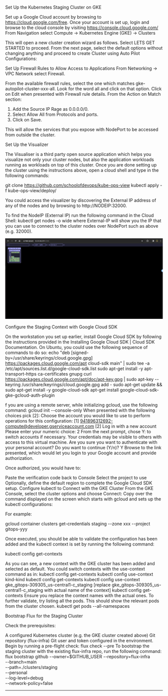 Set Up the Kubernetes Staging Cluster on GKE

Set up a Google Cloud account by browsing to https://cloud.google.com/free.
Once your account is set up, login and browse to the cloud console by visiting
https://console.cloud.google.com/
From Navigation select Compute → Kubernetes Engine (GKE) → Clusters

This will open a new cluster creation wizard as follows. Select LETS GET STARTED to proceed.
From the next page, select the default options without changing anything and proceed to create
Cluster using Auto Pilot Configurations:


Set Up Firewall Rules to Allow Access to Applications
From Networking → VPC Network select Firewall.

From the available firewall rules, select the one which matches gke-autopilot-cluster-xxx-all.
Look for the word all and click on that option.
Click on Edit when presented with Firewall rule details.
From the Action on Match section:
1. Add the Source IP Rage as 0.0.0.0/0.
2. Select Allow All from Protocols and ports.
3. Click on Save.

This will allow the services that you expose with NodePort to be accessed from outside the
cluster.

Set Up the Visualizer

The Visualiser is a third party open source application which helps you visualize not only your
cluster nodes, but also the application workloads running as workloads on top of this cluster.
Once you are done setting up the cluster using the instructions above, open a cloud shell and type in the following commands:

git clone https://github.com/schoolofdevops/kube-ops-view
kubectl apply -f kube-ops-view/deploy/

You could access the visualizer by discovering the External IP address of any of the nodes and
by browsing to http://NODEIP:32000.

To find the NodeIP (External IP) run the following command in the Cloud Shell:
kubectl get nodes -o wide
where External-IP will show you the IP that you can use to connect to the cluster nodes over
NodePort such as above (e.g. 32000).

![visualizier](nodeip.png)


Configure the Staging Context with Google Cloud SDK

On the workstation you set up earlier, install Google Cloud SDK by following the instructions
provided in the Installing Google Cloud SDK | Cloud SDK Documentation.
On Ubuntu, you could use the following sequence of commands to do so:
echo "deb [signed-by=/usr/share/keyrings/cloud.google.gpg]
https://packages.cloud.google.com/apt cloud-sdk main" | sudo tee -a
/etc/apt/sources.list.d/google-cloud-sdk.list
sudo apt-get install -y
apt-transport-https ca-certificates gnupg
curl https://packages.cloud.google.com/apt/doc/apt-key.gpg | sudo
apt-key --keyring /usr/share/keyrings/cloud.google.gpg add -
sudo apt-get update && sudo apt-get install -y google-cloud-sdk
apt-get install google-cloud-sdk-gke-gcloud-auth-plugin

f you are using a remote server, while initializing gcloud, use the following command:
gcloud init --console-only
When presented with the following choices pick [2]:
Choose the account you would like to use to perform operations for
this configuration:
[1] 941896312692-compute@developer.gserviceaccount.com
[2] Log in with a new account
Please enter your numeric choice: 2
From the next prompt, chose Y:
to switch accounts if necessary.
Your credentials may be visible to others with access to this
virtual machine. Are you sure you want to authenticate with
your personal account?
Do you want to continue (Y/n)? Y
Browse to the link presented, which would let you login to your Google account and provide
authorization.

Once authorized, you would have to:

Paste the verification code back to Console
Select the project to use
Optionally, define the default region
to complete the Google Cloud SDK setup.
Configure kubectl to Connect with the GKE Cluster
From the GKE Console, select the cluster options and choose Connect:
Copy over the command displayed on the screen which starts with gcloud and sets up the
kubectl configurations:

For example:

gcloud container clusters get-credentials staging --zone xxx --project
gitops-yyy

Once executed, you should be able to validate the configuration has been added and the
kubectl context is set by running the following command:

kubectl config get-contexts

As you can see, a new context with the GKE cluster has been added and selected as default.
You could switch contexts with the use-context command as in:
kubectl config get-contexts
kubectl config use-context kind-kind
kubectl config get-contexts
kubectl config use-context gke_gitops-309305_us-central1-c_staging
[replace gke_gitops-309305_us-central1-c_staging with actual name of
the context]
kubectl config get-contexts
Ensure you replace the context names with the actual ones.
To further validate, try listing all the pods. This should show the relevant pods from the cluster
chosen.
kubectl get pods --all-namespaces



Bootstrap Flux for the Staging Cluster

Check the prerequisites:

A configured Kubernetes cluster (e.g. the GKE cluster created above)
Git repository (flux-infra)
Git user and token configured in the environment.
Begin by running a pre-flight check:
flux check --pre
To bootstrap the staging cluster with the existing flux-infra repo, run the following
command:
flux bootstrap github
--owner=$GITHUB_USER
--repository=flux-infra \
--branch=main \
--path=./clusters/staging \
--personal \
--log-level=debug \
--network-policy=false
__________________________